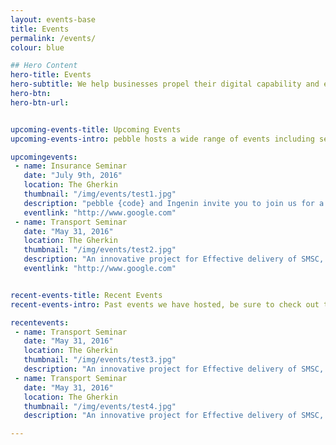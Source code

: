 ```yaml
---
layout: events-base
title: Events
permalink: /events/
colour: blue

## Hero Content
hero-title: Events
hero-subtitle: We help businesses propel their digital capability and enable innovation.
hero-btn:
hero-btn-url:


upcoming-events-title: Upcoming Events
upcoming-events-intro: pebble hosts a wide range of events including seminars and lightning talks. Get involved.

upcomingevents:
 - name: Insurance Seminar
   date: "July 9th, 2016"
   location: The Gherkin
   thumbnail: "/img/events/test1.jpg"
   description: "pebble {code} and Ingenin invite you to join us for a breakfast seminar at Searcys in the Gherkin to discuss the future of technology and innovation in insurance."
   eventlink: "http://www.google.com"
 - name: Transport Seminar
   date: "May 31, 2016"
   location: The Gherkin
   thumbnail: "/img/events/test2.jpg"
   description: "An innovative project for Effective delivery of SMSC, including British values and Prevent. Supports PSHE and Citizenship."
   eventlink: "http://www.google.com"


recent-events-title: Recent Events
recent-events-intro: Past events we have hosted, be sure to check out the event page for videos and more.

recentevents:
 - name: Transport Seminar
   date: "May 31, 2016"
   location: The Gherkin
   thumbnail: "/img/events/test3.jpg"
   description: "An innovative project for Effective delivery of SMSC, including British values and Prevent. Supports PSHE and Citizenship."
 - name: Transport Seminar
   date: "May 31, 2016"
   location: The Gherkin
   thumbnail: "/img/events/test4.jpg"
   description: "An innovative project for Effective delivery of SMSC, including British values and Prevent. Supports PSHE and Citizenship."

---
```


